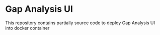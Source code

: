 # Gap Analysis UI

This repository contains partially source code to deploy
Gap Analysis UI into docker container

#